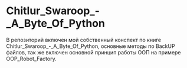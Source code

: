# Chitlur_Swaroop_-_A_Byte_Of_Python

В репозиторий включен мой собственный конспект по книге Chitlur_Swaroop_-_A_Byte_Of_Python, основные методы по BackUP файлов, так же включен основной принцип работы ООП на примере OOP_Robot_Factory.
